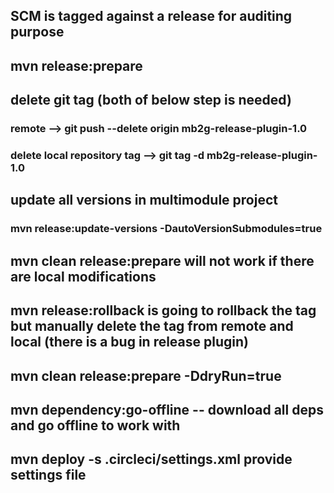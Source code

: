 ## SCM is tagged against a release for auditing purpose
## mvn release:prepare
## delete git tag (both of below step is needed)
### remote --> git push --delete origin mb2g-release-plugin-1.0
### delete local repository tag --> git tag -d mb2g-release-plugin-1.0   
## update all versions in multimodule project
### mvn release:update-versions -DautoVersionSubmodules=true
## mvn clean release:prepare will not work if there are local modifications
## mvn release:rollback is going to rollback the tag but manually delete the tag from remote and local (there is a bug in release plugin)
## mvn clean release:prepare -DdryRun=true
## mvn dependency:go-offline -- download all deps and go offline to work with
## mvn deploy -s .circleci/settings.xml provide settings file
